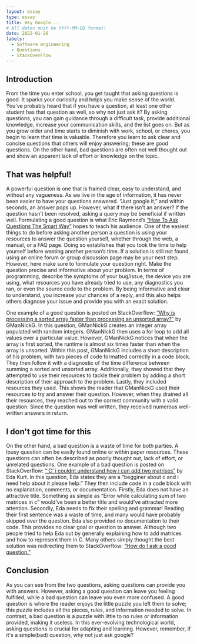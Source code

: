 ```yaml
---
layout: essay
type: essay
title: Hey Google...
# All dates must be YYYY-MM-DD format!
date: 2022-01-26
labels:
  - Software engineering
  - Questions
  - StackOverFlow
---
```


## Introduction
From the time you enter school, you get taught that asking questions is good. It sparks your curiosity and helps you make sense of the world. You’ve probably heard that if you have a question, at least one other student has that question as well, so why not just ask it? By asking questions, you can gain guidance through a difficult task, provide additional knowledge, increase your communication skills, and the list goes on. But as you grow older and time starts to diminish with work, school, or chores, you begin to learn that time is valuable. Therefore you learn to ask clear and concise questions that others will enjoy answering; these are good questions. On the other hand, bad questions are often not well thought out and show an apparent lack of effort or knowledge on the topic. 

## That was helpful!
A powerful question is one that is framed clear, easy to understand, and without any vagueness. As we live in the age of information, it has never been easier to have your questions answered. “Just google it,” and within seconds, an answer pops up. However, what if there isn’t an answer? If the question hasn’t been resolved, asking a query may be beneficial if written well. Formulating a good question is what Eric Raymond’s [“How To Ask Questions The Smart Way”](http://www.catb.org/esr/faqs/smart-questions.html) hopes to teach his audience. One of the easiest things to do before asking another person a question is using your resources to answer the question yourself, whether through the web, a manual, or a FAQ page. Doing so establishes that you took the time to help yourself before wasting another person’s time. If a solution is still not found, using an online forum or group discussion page may be your next step. However, here make sure to formulate your question right. Make the question precise and informative about your problem. In terms of programming, describe the symptoms of your bug/issue, the device you are using, what resources you have already tried to use, any diagnostics you ran, or even the source code to the problem. By being informative and clear to understand, you increase your chances of a reply, and this also helps others diagnose your issue and provide you with an exact solution. 

One example of a good question is posted on StackOverflow: [“Why is processing a sorted array faster than processing an unsorted array?”](https://stackoverflow.com/questions/11227809/why-is-processing-a-sorted-array-faster-than-processing-an-unsorted-array) by GManNickG. In this question, GManNickG creates an integer array populated with random integers. GManNickG then uses a for loop to add all values over a particular value. However, GManNickG notices that when the array is first sorted, the runtime is almost six times faster than when the array is unsorted. Within this post, GManNickG includes a short description of his problem, with two pieces of code formatted correctly in a code block. They then follow it with a diagnostic of the time difference between summing a sorted and unsorted array. Additionally, they showed that they attempted to use their resources to tackle their problem by adding a short description of their approach to the problem. Lastly, they included resources they used. This shows the reader that GManNickG used their resources to try and answer their question. However, when they drained all their resources, they reached out to the correct community with a valid question. Since the question was well written, they received numerous well-written answers in return. 

## I don't got time for this
On the other hand, a bad question is a waste of time for both parties. A lousy question can be easily found online or within paper resources. These questions can often be described as poorly thought out, lack of effort, or unrelated questions. One example of a bad question is posted on StackOverflow: [“‘C’ i couldnt understand how i can add two matrises”](https://stackoverflow.com/questions/27828922/c-i-couldnt-understand-how-i-can-add-two-matrises) by Eda Kurt. In this question, Eda states they are a “begginer about c and i need help about it please help.” They then include code in a code block with no explanation, comments, or documentation. Firstly, Eda does not have an attractive title. Something as simple as “Error while calculating sum of two matrices in c” would’ve been a better title and would’ve attracted more attention. Secondly, Eda needs to fix their spelling and grammar! Reading their first sentence was a waste of time, and many would have probably skipped over the question. Eda also provided no documentation to their code. This provides no clear goal or question to answer. Although two people tried to help Eda out by generally explaining how to add matrices and how to represent them in C. Many others simply thought the best solution was redirecting them to StackOverflow: [“How do I ask a good question.”](https://stackoverflow.com/help/how-to-ask)

## Conclusion
As you can see from the two questions, asking questions can provide you with answers. However, asking a good question can leave you feeling fulfilled, while a bad question can leave you even more confused. A good question is where the reader enjoys the little puzzle you left them to solve; this puzzle includes all the pieces, rules, and information needed to solve. In contrast, a bad question is a puzzle with little to no rules or information provided, making it useless. In this ever-evolving technological world, asking questions is crucial for adapting and learning. However, remember, if it's a simple(bad) question, why not just ask google?
